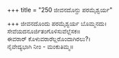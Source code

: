 +++
title = "250 ಜೀವನದೊನ್ದು ಪರಮೈಶ್ವರ್ಯ"

+++
ಜೀವನದೊಂದು ಪರಮೈಶ್ವರ್ಯ ಬೊಮ್ಮನದು।  
ಸೇವೆಯದನೂರ್ಜಿತಂಗೊಳಿಸುವೆಲ್ಲೆಸಕ॥  
ಈವರಾರ್ ಕೊಳುವರಾರೆಲ್ಲರೊಂದಾಗಿರಲು?।  
ನೈವೇದ್ಯಭಾಗಿ ನೀಂ - ಮಂಕುತಿಮ್ಮ॥  
